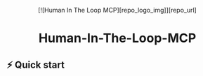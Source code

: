 <div align="center">

[![Human In The Loop MCP][repo_logo_img]][repo_url]

# Human-In-The-Loop-MCP

</div>

## ⚡️ Quick start
